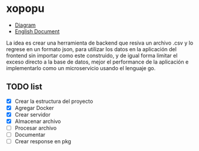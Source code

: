 # xopopu

- [Diagram](./diagram/README.md)
- [English Document](./README_EN.md)

La idea es crear una herramienta de backend que resiva un archivo .csv y lo regrese en un formato json, para utilizar los datos en la aplicación del frontend sin importar como este construido, y de igual forma limitar el exceso directo a la base de datos, mejor el performance de la aplicación e implementarlo como un microservicio usando el lenguaje go.

## TODO list
- [x] Crear la estructura del proyecto
- [x] Agregar Docker
- [x] Crear servidor
- [x] Almacenar archivo
- [ ] Procesar archivo
- [ ] Documentar
- [ ] Crear response en pkg